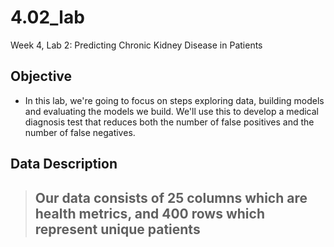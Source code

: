 # 4.02_lab
Week 4, Lab 2: Predicting Chronic Kidney Disease in Patients

## Objective
- In this lab, we're going to focus on steps exploring data, building models and evaluating the models we build. We'll use this to develop a medical diagnosis test that reduces both the number of false positives and the number of false negatives.

## Data Description
> ## Our data consists of 25 columns which are health metrics, and 400 rows which represent unique patients ##
